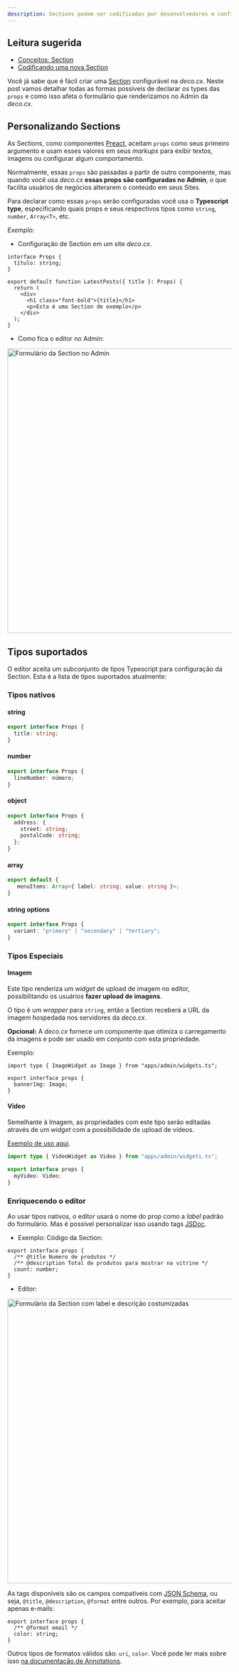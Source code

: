 ```yaml
---
description: Sections podem ser codificadas por desenvolvedores e configuradas por usuários de negócio no Admin. Aprenda todas as suas capacidades.
---
```


## Leitura sugerida

- [Conceitos: Section](/docs/pt/concepts/section)
- [Codificando uma nova Section](/docs/pt/developing-guide/hello-world)

Você já sabe que é fácil criar uma [Section](/docs/pt/concepts/section)
configurável na _deco.cx_. Neste post vamos detalhar todas as formas possíveis
de declarar os types das `props` e como isso afeta o formulário que renderizamos
no Admin da _deco.cx_.

## Personalizando Sections

As Sections, como componentes [Preact](https://preactjs.org), aceitam `props`
como seus primeiro argumento e usam esses valores em seus _markups_ para exibir
textos, imagens ou configurar algum comportamento.

Normalmente, essas `props` são passadas a partir de outro componente, mas quando
você usa _deco.cx_ **essas props são configuradas no Admin**, o que facilita
usuários de negócios alterarem o conteúdo em seus Sites.

Para declarar como essas `props` serão configuradas você usa o **Typescript
type**, especificando quais props e seus respectivos tipos como `string`,
`number`, `Array<T>`, etc.

_Exemplo:_

- Configuração de Section em um site _deco.cx_.

```tsx
interface Props {
  título: string;
}

export default function LatestPosts({ title }: Props) {
  return (
    <div>
      <h1 class="font-bold">{title}</h1>
      <p>Esta é uma Section de exemplo</p>
    </div>
  );
}
```

- Como fica o editor no Admin:

<img width="640" alt="Formulário da Section no Admin" src="/docs/dev-capabilities/utility-types/section-form.png">

## Tipos suportados

O editor aceita um subconjunto de tipos Typescript para configuração da Section.
Esta é a lista de tipos suportados atualmente:

### Tipos nativos

#### string

```ts
export interface Props {
  title: string;
}
```

#### number

```ts
export interface Props {
  lineNumber: número;
}
```

#### object

```ts
export interface Props {
  address: {
    street: string;
    postalCode: string;
  };
}
```

#### array

```ts
export default {
   menuItems: Array<{ label: string; value: string }>;
}
```

#### string options

```ts
export interface Props {
  variant: "primary" | "secondary" | "tertiary";
}
```

### Tipos Especiais

#### Imagem

Este tipo renderiza um _widget_ de upload de imagem no editor, possibilitando os
usuários **fazer upload de imagens**.

O tipo é um _wrapper_ para `string`, então a Section receberá a URL da imagem
hospedada nos servidores da _deco.cx_.

**Opcional:** A _deco.cx_ fornece um componente que otimiza o carregamento da
imagens e pode ser usado em conjunto com esta propriedade.

Exemplo:

```tsx
import type { ImageWidget as Image } from "apps/admin/widgets.ts";

export interface props {
  bannerImg: Image;
}
```

#### Vídeo

Semelhante à Imagem, as propriedades com este tipo serão editadas através de um
_widget_ com a possibilidade de upload de vídeos.

[Exemplo de uso aqui](https://github.com/deco-sites/fashion/blob/e15a0320fe9e0b7503eb4723f7c230b23886c2b5/sections/VideoCarousel.tsx#L3).

```ts
import type { VideoWidget as Video } from "apps/admin/widgets.ts";

export interface props {
  myVideo: Video;
}
```

### Enriquecendo o editor

Ao usar tipos nativos, o editor usará o nome do prop como a _label_ padrão do
formulário. Mas é possível personalizar isso usando tags
[JSDoc](https://jsdoc.app/).

- Exemplo: Código da Section:

```tsx
export interface props {
  /** @title Numero de produtos */
  /** @description Total de produtos para mostrar na vitrine */
  count: number;
}
```

- Editor:

<img width="640" alt="Formulário da Section com label e descrição costumizadas" src="/docs/dev-capabilities/utility-types/label-and-description.png">

As tags disponíveis são os campos compatíveis com
[JSON Schema](https://json-schema.org/), ou seja, `@title`, `@description`,
`@format` entre outros. Por exemplo, para aceitar apenas e-mails:

```tsx
export interface props {
  /** @format email */
  color: string;
}
```

Outros tipos de formatos válidos são: `uri`, `color`. Você pode ler mais sobre
isso
[na documentação de Annotations](/docs/pt/developing-capabilities/section-properties/annotations).
